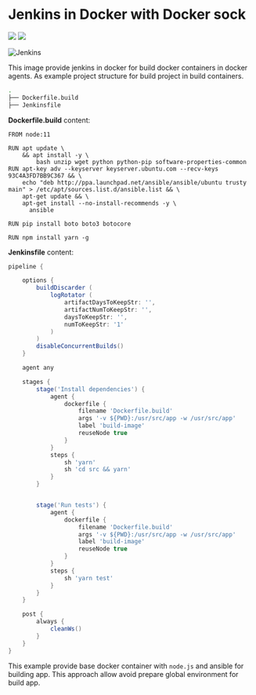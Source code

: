 # Jenkins in Docker with Docker sock

[![](https://images.microbadger.com/badges/version/rmuhamedgaliev/jenkins.svg)](https://microbadger.com/images/rmuhamedgaliev/jenkins "Get your own version badge on microbadger.com")
[![](https://images.microbadger.com/badges/version/rmuhamedgaliev/jenkins:lts.svg)](https://microbadger.com/images/rmuhamedgaliev/jenkins:lts "Get your own version badge on microbadger.com")

![Jenkins](https://piotrminkowski.files.wordpress.com/2017/03/jenkins-docker-muscles.jpg)

This image provide jenkins in docker for build docker containers in docker agents. As example project structure for build project in build containers.

```bash
.
├── Dockerfile.build
├── Jenkinsfile
```

__Dockerfile.build__ content:

```docker
FROM node:11

RUN apt update \
    && apt install -y \
        bash unzip wget python python-pip software-properties-common
RUN apt-key adv --keyserver keyserver.ubuntu.com --recv-keys 93C4A3FD7BB9C367 && \
    echo "deb http://ppa.launchpad.net/ansible/ansible/ubuntu trusty main" > /etc/apt/sources.list.d/ansible.list && \
    apt-get update && \
    apt-get install --no-install-recommends -y \
      ansible

RUN pip install boto boto3 botocore

RUN npm install yarn -g

```

__Jenkinsfile__ content:

```groovy
pipeline {

    options {
        buildDiscarder (
            logRotator (
                artifactDaysToKeepStr: '',
                artifactNumToKeepStr: '',
                daysToKeepStr: '',
                numToKeepStr: '1'
            )
        )
        disableConcurrentBuilds()
    }

    agent any

    stages {
        stage('Install dependencies') {
            agent {
                dockerfile {
                    filename 'Dockerfile.build'
                    args '-v ${PWD}:/usr/src/app -w /usr/src/app'
                    label 'build-image'
                    reuseNode true
                }
            }
            steps {
                sh 'yarn'
                sh 'cd src && yarn'
            }
        }


        stage('Run tests') {
            agent {
                dockerfile {
                    filename 'Dockerfile.build'
                    args '-v ${PWD}:/usr/src/app -w /usr/src/app'
                    label 'build-image'
                    reuseNode true
                }
            }
            steps {
                sh 'yarn test'
            }
        }
    }

    post {
        always {
            cleanWs()
        }
    }
}
```

This example provide base docker container with `node.js` and ansible for building app. This approach allow avoid prepare global environment for build app.